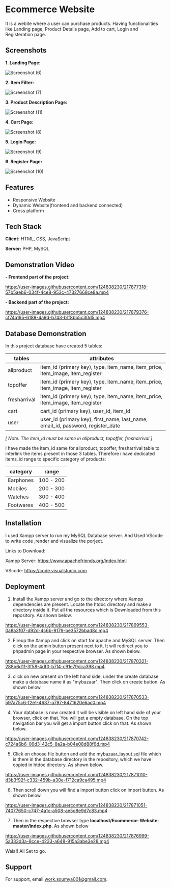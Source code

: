 
# Ecommerce Website 

It is a webite where a user can purchase products. Having functionalities like Landing page, Product Details page, Add to cart, Login and Registeration page.


## Screenshots

**1. Landing Page:**

![Screenshot (6)](https://user-images.githubusercontent.com/124838230/217867938-131c833c-3c71-4bce-866c-3cf862ee4a82.png)

**2. Item Filter:**

![Screenshot (7)](https://user-images.githubusercontent.com/124838230/217868343-8fe007af-f6da-4413-936b-c1ea47a79266.png)

**3. Product Description Page:**

![Screenshot (11)](https://user-images.githubusercontent.com/124838230/217868475-e0ffba81-7c88-4157-a705-e0ff16f8fd75.png)

**4. Cart Page:**

![Screenshot (8)](https://user-images.githubusercontent.com/124838230/217868649-37ef223a-4dba-4e54-828c-da892bd40a12.png)

**5. Login Page:**

![Screenshot (9)](https://user-images.githubusercontent.com/124838230/217868916-8dd23de2-c176-4f3c-b56d-4df7af4a6378.png)


**6. Register Page:**

![Screenshot (10)](https://user-images.githubusercontent.com/124838230/217868972-af947586-844a-44dd-8184-355ae590ed91.png)


## Features

- Responsive Website
- Dynamic Website(frontend and backend connected)
- Cross platform


## Tech Stack

**Client:** HTML, CSS, JavaScript

**Server:** PHP, MySQL


## Demonstration Video

**- Frontend part of the project:**

https://user-images.githubusercontent.com/124838230/217877318-57b5aeb6-034f-4ce8-953c-47327668ce8a.mp4

**- Backend part of the project:**

https://user-images.githubusercontent.com/124838230/217879376-cf74a195-6188-4a9d-b743-b1f8bb5c30d5.mp4


## Database Demonstration

In this project database have created 5 tables:

| tables | attributes | 
| --- | --- |
| allproduct | item_id (primery key), type, item_name, item_price, item_image, item_register |
| topoffer | item_id (primery key), type, item_name, item_price, item_image, item_register |
| fresharrival | item_id (primery key), type, item_name, item_price, item_image, item_register |
| cart | cart_id (primary key), user_id, item_id |
| user | user_id (primary key), first_name, last_name, email_id, password, register_date |

*[ Note: The item_id must be same in allproduct, topoffer, fresharrival ]*

I have made the item_id same for allproduct, topoffer, fresharrival table to interlink the items present in those 3 tables. Therefore i have dedicated items_id range to specific category of products:

| category | range | 
| --- | --- |
| Earphones | 100 - 200 |
| Mobiles | 200 - 300 |
| Watches | 300 - 400 |
| Footwares | 400 - 500 |

## Installation

I used Xampp server to run my MySQL Database server. And Used VScode to write code ,render and visualize the porject.

Links to Download:

Xampp Server: https://www.apachefriends.org/index.html

VScode: https://code.visualstudio.com
    
## Deployment


1. Install the Xampp server and go to the directory where Xampp dependencies are present. Locate the htdoc directory and make a directory inside it. Put all the resources which is Downloaded from this repository. As shown below.



https://user-images.githubusercontent.com/124838230/217869553-0a8a3f07-d92d-4c6b-9179-be3572bbad8c.mp4



2. Fireup  the Xampp and click on start for apache and MySQL server. Then click on the admin button present next to it. It will redirect you to phpadmin page in your respective browser. As shown below.



https://user-images.githubusercontent.com/124838230/217870321-288b6d11-3f58-4df0-b7f4-c91e79dca398.mp4



3. click on new  present on the left hand side, under the create database make a database name it as "mybazaar". Then click on create button. As shown below.



https://user-images.githubusercontent.com/124838230/217870533-597a75c6-f2e1-4637-a797-8471620e6ac0.mp4



4. Your database is now created it will be visible on left hand side of your browser, click on that. You will get a empty database. On the top navigation bar you will get a import button click on that. As shown below.



https://user-images.githubusercontent.com/124838230/217870742-c724a6b6-06d3-42c5-8a2a-b04e08d88f6d.mp4



5. Click on choose file button and add the mybazaar_layout.sql file which is there in the database directory in the repository, which we have copied in htdoc directory. As shown below.



https://user-images.githubusercontent.com/124838230/217871010-d3b3f92f-c332-459b-a30e-f712ca9ca495.mp4



6. Then scroll down you will find a import button click on import button. As shown below.



https://user-images.githubusercontent.com/124838230/217871051-74077650-c747-4a1c-a508-ae5d8e9d7c83.mp4


7. Then in the respective browser type **localhost/Ecommerce-Website-master/index.php**. As shown below



https://user-images.githubusercontent.com/124838230/217876999-5a333d3a-8cce-4233-a648-915a3abe3e28.mp4



Wala!! All Set to go.


## Support

For support, email work.soumya001@gmail.com.

